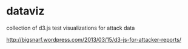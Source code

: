 dataviz
=======

collection of d3.js test visualizations for attack data

http://bigsnarf.wordpress.com/2013/03/15/d3-js-for-attacker-reports/
